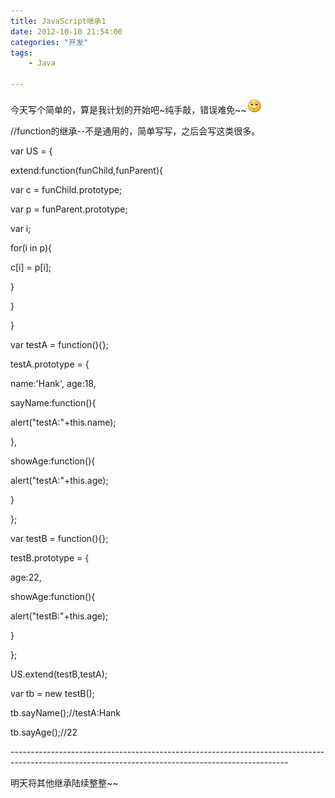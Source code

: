 ```yaml
---
title: JavaScript继承1
date: 2012-10-10 21:54:00
categories: "开发"
tags:
	- Java

---
```


今天写个简单的，算是我计划的开始吧~纯手敲，错误难免~~![微笑][QJVY-NZEN-YNZ2.gif]

//function的继承--不是通用的，简单写写，之后会写这类很多。

var US = \{

extend:function(funChild,funParent)\{

var c = funChild.prototype;

var p = funParent.prototype;

var i;

for(i in p)\{

c\[i\] = p\[i\];

\}

\}

\}

var testA = function()\{\};

testA.prototype = \{

name:'Hank',
age:18,

sayName:function()\{

alert("testA:"+this.name);

\},

showAge:function()\{

alert("testA:"+this.age);

\}

\};

var testB = function()\{\};

testB.prototype = \{

age:22,

showAge:function()\{

alert("testB:"+this.age);

\}

\};

US.extend(testB,testA);

var tb = new testB();

tb.sayName();//testA:Hank

tb.sayAge();//22

\---------------------------------------------------------------------------------------------------------------------------------------------------

明天将其他继承陆续整整~~





[QJVY-NZEN-YNZ2.gif]: static/resources/crawler/QJVY-NZEN-YNZ2.gif
